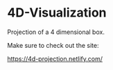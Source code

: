 # 4D-Visualization
Projection of a 4 dimensional box.

Make sure to check out the site:

https://4d-projection.netlify.com/
